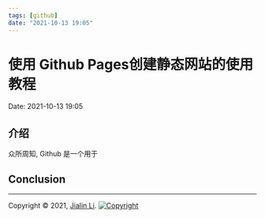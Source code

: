 ```yaml
---
tags: [github]
date: "2021-10-13 19:05"
---
```

# 使用 Github Pages创建静态网站的使用教程
Date:  2021-10-13 19:05

##  介绍
众所周知, Github 是一个用于




## Conclusion


---
Copyright © 2021, [Jialin Li](https://github.com/keyskull).  [![Copyright](https://i.creativecommons.org/l/by-nc/4.0/80x15.png)](/LICENSE)